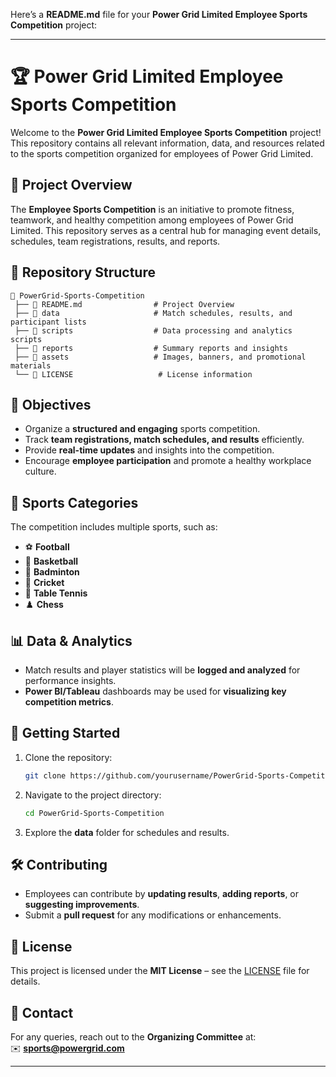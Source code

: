 Here’s a **README.md** file for your **Power Grid Limited Employee Sports Competition** project:  

---

# 🏆 Power Grid Limited Employee Sports Competition  

Welcome to the **Power Grid Limited Employee Sports Competition** project! This repository contains all relevant information, data, and resources related to the sports competition organized for employees of Power Grid Limited.  

## 📌 Project Overview  

The **Employee Sports Competition** is an initiative to promote fitness, teamwork, and healthy competition among employees of Power Grid Limited. This repository serves as a central hub for managing event details, schedules, team registrations, results, and reports.  

## 📁 Repository Structure  

```
📂 PowerGrid-Sports-Competition  
 ├── 📄 README.md                # Project Overview  
 ├── 📂 data                     # Match schedules, results, and participant lists  
 ├── 📂 scripts                  # Data processing and analytics scripts  
 ├── 📂 reports                  # Summary reports and insights  
 ├── 📂 assets                   # Images, banners, and promotional materials  
 └── 📄 LICENSE                   # License information  
```

## 🎯 Objectives  

- Organize a **structured and engaging** sports competition.  
- Track **team registrations, match schedules, and results** efficiently.  
- Provide **real-time updates** and insights into the competition.  
- Encourage **employee participation** and promote a healthy workplace culture.  

## 🏅 Sports Categories  

The competition includes multiple sports, such as:  

- ⚽ **Football**  
- 🏀 **Basketball**  
- 🏸 **Badminton**  
- 🏏 **Cricket**  
- 🏓 **Table Tennis**  
- ♟️ **Chess**  

## 📊 Data & Analytics  

- Match results and player statistics will be **logged and analyzed** for performance insights.  
- **Power BI/Tableau** dashboards may be used for **visualizing key competition metrics**.  

## 🚀 Getting Started  

1. Clone the repository:  
   ```bash
   git clone https://github.com/yourusername/PowerGrid-Sports-Competition.git  
   ```  
2. Navigate to the project directory:  
   ```bash
   cd PowerGrid-Sports-Competition  
   ```  
3. Explore the **data** folder for schedules and results.  

## 🛠️ Contributing  

- Employees can contribute by **updating results**, **adding reports**, or **suggesting improvements**.  
- Submit a **pull request** for any modifications or enhancements.  

## 📜 License  

This project is licensed under the **MIT License** – see the [LICENSE](LICENSE) file for details.  

## 📧 Contact  

For any queries, reach out to the **Organizing Committee** at:  
✉️ **sports@powergrid.com**  

---

